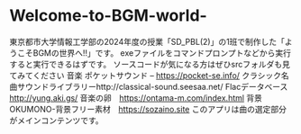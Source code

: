 # Welcome-to-BGM-world-
東京都市大学情報工学部の2024年度の授業「SD_PBL(2)」の1班で制作した「ようこそBGMの世界へ!!」です。
exeファイルをコマンドプロンプトなどから実行すると実行できるはずです。
ソースコードが気になる方はぜひsrcフォルダも見てみてください
音楽
ポケットサウンド – https://pocket-se.info/
クラシック名曲サウンドライブラリーhttp://classical-sound.seesaa.net/
Flacデータベース　http://yung.aki.gs/
音楽の卵　https://ontama-m.com/index.html
背景
OKUMONO-背景フリー素材　https://sozaino.site
このアプリは曲の選定部分がメインコンテンツです。
